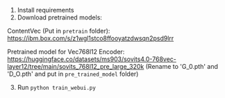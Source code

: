 1. Install requirements
2. Download pretrained models:

ContentVec (Put in `pretrain` folder): https://ibm.box.com/s/z1wgl1stco8ffooyatzdwsqn2psd9lrr 

Pretrained model for Vec768l12 Encoder: https://huggingface.co/datasets/ms903/sovits4.0-768vec-layer12/tree/main/sovits_768l12_pre_large_320k (Rename to 'G_0.pth' and 'D_O.pth' and put in `pre_trained_model` folder)

3. Run `python train_webui.py`

